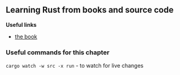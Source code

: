 ## Learning Rust from books and source code

**Useful links**

- [the book](https://doc.rust-lang.org/book/ch02-00-guessing-game-tutorial.html)

### Useful commands for this chapter

`cargo watch -w src -x run` - to watch for live changes
